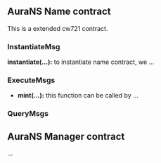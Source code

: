 ## AuraNS Name contract

This is a extended cw721 contract.

### InstantiateMsg

**instantiate(...):** to instantiate name contract, we ...

### ExecuteMsgs

- **mint(...):** this function can be called by ...

### QueryMsgs

## AuraNS Manager contract

...